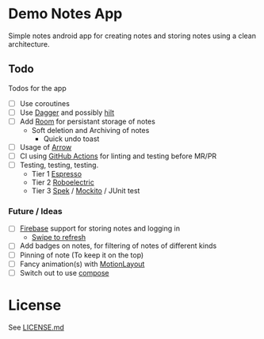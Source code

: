 # Demo Notes App

Simple notes android app for creating notes and storing notes using a clean architecture.

## Todo

Todos for the app

- [ ] Use coroutines
- [ ] Use [Dagger](https://dagger.dev/) and possibly [hilt](https://dagger.dev/hilt)
- [ ] Add [Room](https://developer.android.com/topic/libraries/architecture/room) for persistant storage of notes
  - Soft deletion and Archiving of notes
    - Quick undo toast
- [ ] Usage of [Arrow](https://arrow-kt.io/docs/0.10/apidocs/arrow-core-data/arrow.core/-either/)
- [ ] CI using [GitHub Actions](https://github.com/marketplace/actions/) for linting and testing before MR/PR
- [ ] Testing, testing, testing. 
  - Tier 1 [Espresso](https://developer.android.com/training/testing/espresso)
  - Tier 2 [Roboelectric](https://robolectric.org/)
  - Tier 3 [Spek](https://www.spekframework.org/) / [Mockito](https://site.mockito.org/) / JUnit test

### Future / Ideas

- [ ] [Firebase](https://firebase.google.com/) support for storing notes and logging in
  - [Swipe to refresh](https://developer.android.com/jetpack/androidx/releases/swiperefreshlayout)
- [ ] Add badges on notes, for filtering of notes of different kinds
- [ ] Pinning of note (To keep it on the top)
- [ ] Fancy animation(s) with [MotionLayout](https://developer.android.com/training/constraint-layout/motionlayout)
- [ ] Switch out to use [compose](https://developer.android.com/jetpack/compose)

# License

See [LICENSE.md](LICENSE.md)
